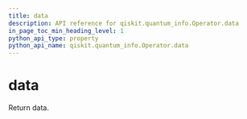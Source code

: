```yaml
---
title: data
description: API reference for qiskit.quantum_info.Operator.data
in_page_toc_min_heading_level: 1
python_api_type: property
python_api_name: qiskit.quantum_info.Operator.data
---
```


# data

Return data.

